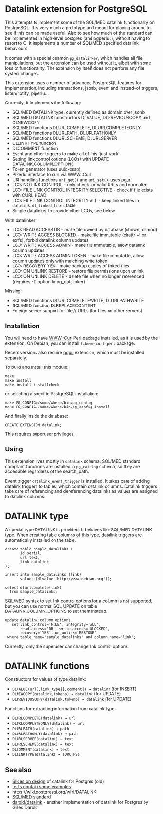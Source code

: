 Datalink extension for PostgreSQL
=================================

This attempts to implement some of the SQL/MED datalink functionality on PostgreSQL.
It is very much a prototype and meant for playing around to see if this can be made useful.
Also to see how much of the standard can be implemented in high-level postgres (and pgperlu :), 
without having to resort to C. It implements a number of SQL/MED specified datalink behaviours.

It comes with a special deamon `pg_datalinker`, which handles all file manipulations,
but the extension can be used without it, albeit with some loss of functionality.
The extension by itself does not perform any file system changes. 

This extension uses a number of advanced PostgreSQL features for implementation,
including transactions, jsonb, event and instead-of triggers, listen/notify, plperlu...
 
Currently, it implements the following:
- SQL/MED DATALINK type, currently defined as domain over jsonb
- SQL/MED DATALINK constructors DLVALUE, DLPREVIOUSCOPY and DLNEWCOPY
- SQL/MED functions DLURLCOMPLETE, DLURLCOMPLETEONLY
- SQL/MED functions DLURLPATH, DLURLPATHONLY
- SQL/MED functions DLURLSCHEME, DLURLSERVER
- DLLINKTYPE function
- DLCOMMENT function
- Event and other triggers to make all of this 'just work'
- Setting link control options (LCOs) with UPDATE DATALINK.COLUMN_OPTIONS
- Token generator (uses uuid-ossp)
- PlPerlu interface to curl via WWW::Curl
- URI handling functions `uri_get()` and `uri_set()`, uses [pguri](https://github.com/petere/pguri)
- LCO: NO LINK CONTROL - only check for valid URLs and normalize
- LCO: FILE LINK CONTROL INTEGRITY SELECTIVE - check if file exists with CURL HEAD
- LCO: FILE LINK CONTROL INTEGRITY ALL - keep linked files in `datalink.dl_linked_files` table
- Simple datalinker to provide other LCOs, see below

With datalinker:
- LCO: READ ACCESS DB - make file owned by database (chown, chmod)
- LCO: WRITE ACCESS BLOCKED - make file immutable (chattr +i on extfs), forbid datalink column updates
- LCO: WRITE ACCESS ADMIN - make file immutable, allow datalink column updates
- LCO: WRITE ACCESS ADMIN TOKEN - make file immutable, allow column updates only with matching write token
- LCO: RECOVERY YES - make backup copies of linked files
- LCO: ON UNLINK RESTORE - restore file permissions upon unlink
- LCO: ON UNLINK DELETE - delete file when no longer referenced (requires -D option to pg_datalinker)

Missing:
- SQL/MED functions DLURLCOMPLETEWRITE, DLURLPATHWRITE
- SQL/MED function DLREPLACECONTENT
- Foreign server support for file:// URLs (for files on other servers)

Installation
------------

You will need to have 
[WWW::Curl](http://search.cpan.org/~szbalint/WWW-Curl-4.17/lib/WWW/Curl.pm#WWW::Curl::Easy) 
Perl package installed, as it is used by the extension.
On Debian, you can install `libwww-curl-perl` package.

Recent versions also require [pguri](https://github.com/petere/pguri) extension, which must
be installed separately.

To build and install this module:

    make
    make install
    make install installcheck

or selecting a specific PostgreSQL installation:

    make PG_CONFIG=/some/where/bin/pg_config
    make PG_CONFIG=/some/where/bin/pg_config install

And finally inside the database:

    CREATE EXTENSION datalink;

This requires superuser privileges.

Using
-----

This extension lives mostly in `datalink` schema.
SQL/MED standard compliant functions are installed in `pg_catalog` schema, 
so they are accessible regardless of the search_path.

Event trigger `datalink_event_trigger` is installed. 
It takes care of adding datalink triggers to tables, which contain datalink columns.
Datalink triggers take care of referencing and dereferencing datalinks 
as values are assigned to datalink columns.

DATALINK type
=============

A special type DATALINK is provided. 
It behaves like SQL/MED DATALINK type.
When creating table columns of this type, 
datalink triggers are automatically installed on the table.

    create table sample_datalinks (
           id serial,
           url text,
           link datalink
    );
    
    insert into sample_datalinks (link)
           values (dlvalue('http://www.debian.org'));
            
    select dlurlcomplete(link)
      from sample_datalinks;


SQL/MED syntax to set link control options for a column is not supported,
but you can use normal SQL UPDATE on table DATALINK.COLUMN_OPTIONS
to set them instead.

    update datalink.column_options
       set link_control='FILE', integrity='ALL',
           read_access='DB', write_access='BLOCKED',
           recovery='YES', on_unlink='RESTORE'
     where table_name='sample_datalinks' and column_name='link';

Currently, only the superuser can change link control options.
            
DATALINK functions
==================

Constructors for values of type datalink:

- `DLVALUE(url[,link_type][,comment]) → datalink` (for INSERT)
- `DLNEWCOPY(datalink,tokenp) → datalink` (for UPDATE)
- `DLPREVIOUSCOPY(datalink,tokenp) → datalink` (for UPDATE)

Functions for extracting information from datalink type:

- `DLURLCOMPLETE(datalink) → url`
- `DLURLCOMPLETEONLY(datalink) → url`
- `DLURLPATH(datalink) → path`
- `DLURLPATHONLY(datalink) → path`
- `DLURLSERVER(datalink) → text`
- `DLURLSCHEME(datalink) → text`
- `DLCOMMENT(datalink) → text`
- `DLLINKTYPE(datalink) → {URL,FS}`

See also
--------
- [Slides on design](docs/datalink.pdf) of datalink for Postgres (old)
- [tests contain some examples](test/sql)
- https://wiki.postgresql.org/wiki/DATALINK
- [SQL/MED standard](http://www.wiscorp.com/sql20nn.zip)
- [darold/datalink](https://github.com/darold/datalink) - another implementation of datalink for Postgres by Gilles Darold
